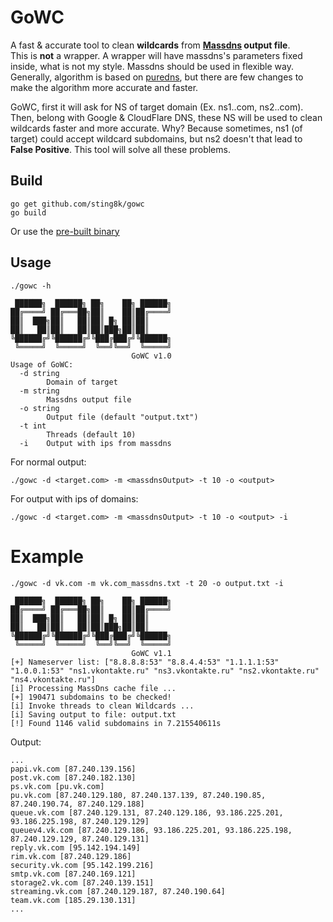 # GoWC
A fast & accurate tool to clean **wildcards** from **[Massdns](https://github.com/blechschmidt/massdns) output file**.  
This is **not** a wrapper. A wrapper will have massdns's parameters fixed inside, what is not my style. Massdns should be used in flexible way.  
Generally, algorithm is based on [puredns](https://github.com/d3mondev/puredns), but there are few changes to make the algorithm more accurate and faster. 

GoWC, first it will ask for NS of target domain (Ex. ns1.<target>.com, ns2.<target>.com). Then, belong with Google & CloudFlare DNS, these NS will be used to clean wildcards faster and more accurate. Why? Because sometimes, ns1 (of target) could accept wildcard subdomains, but ns2 doesn't that lead to **False Positive**. This tool will solve all these problems.

## Build

```
go get github.com/sting8k/gowc
go build
```

Or use the [pre-built binary](https://github.com/sting8k/gowc/releases/tag/1.0)

## Usage

```
./gowc -h

 ██████╗  ██████╗ ██╗    ██╗ ██████╗
██╔════╝ ██╔═══██╗██║    ██║██╔════╝
██║  ███╗██║   ██║██║ █╗ ██║██║     
██║   ██║██║   ██║██║███╗██║██║     
╚██████╔╝╚██████╔╝╚███╔███╔╝╚██████╗
 ╚═════╝  ╚═════╝  ╚══╝╚══╝  ╚═════╝
                           GoWC v1.0
Usage of GoWC:
  -d string
        Domain of target
  -m string
        Massdns output file
  -o string
        Output file (default "output.txt")
  -t int
        Threads (default 10)
  -i    Output with ips from massdns
```


For normal output:
```
./gowc -d <target.com> -m <massdnsOutput> -t 10 -o <output>
```

For output with ips of domains:
```
./gowc -d <target.com> -m <massdnsOutput> -t 10 -o <output> -i
```

# Example
```
./gowc -d vk.com -m vk.com_massdns.txt -t 20 -o output.txt -i

 ██████╗  ██████╗ ██╗    ██╗ ██████╗
██╔════╝ ██╔═══██╗██║    ██║██╔════╝
██║  ███╗██║   ██║██║ █╗ ██║██║     
██║   ██║██║   ██║██║███╗██║██║     
╚██████╔╝╚██████╔╝╚███╔███╔╝╚██████╗
 ╚═════╝  ╚═════╝  ╚══╝╚══╝  ╚═════╝
                           GoWC v1.1
[+] Nameserver list: ["8.8.8.8:53" "8.8.4.4:53" "1.1.1.1:53" "1.0.0.1:53" "ns1.vkontakte.ru" "ns3.vkontakte.ru" "ns2.vkontakte.ru" "ns4.vkontakte.ru"]
[i] Processing MassDns cache file ...
[+] 190471 subdomains to be checked!
[i] Invoke threads to clean Wildcards ...
[i] Saving output to file: output.txt
[!] Found 1146 valid subdomains in 7.215540611s

```

Output:
```
...
papi.vk.com [87.240.139.156]
post.vk.com [87.240.182.130]
ps.vk.com [pu.vk.com]
pu.vk.com [87.240.129.180, 87.240.137.139, 87.240.190.85, 87.240.190.74, 87.240.129.188]
queue.vk.com [87.240.129.131, 87.240.129.186, 93.186.225.201, 93.186.225.198, 87.240.129.129]
queuev4.vk.com [87.240.129.186, 93.186.225.201, 93.186.225.198, 87.240.129.129, 87.240.129.131]
reply.vk.com [95.142.194.149]
rim.vk.com [87.240.129.186]
security.vk.com [95.142.199.216]
smtp.vk.com [87.240.169.121]
storage2.vk.com [87.240.139.151]
streaming.vk.com [87.240.129.187, 87.240.190.64]
team.vk.com [185.29.130.131]
...
```


